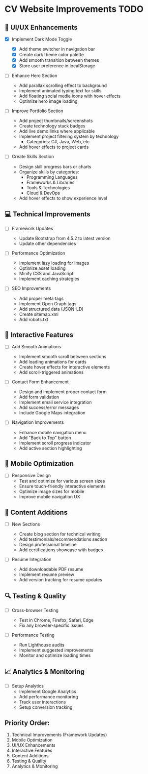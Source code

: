 # CV Website Improvements TODO

## 🎨 UI/UX Enhancements
- [x] Implement Dark Mode Toggle
  - [x] Add theme switcher in navigation bar
  - [x] Create dark theme color palette
  - [x] Add smooth transition between themes
  - [x] Store user preference in localStorage

- [ ] Enhance Hero Section
  - Add parallax scrolling effect to background
  - Implement animated typing text for skills
  - Add floating social media icons with hover effects
  - Optimize hero image loading

- [ ] Improve Portfolio Section
  - Add project thumbnails/screenshots
  - Create technology stack badges
  - Add live demo links where applicable
  - Implement project filtering system by technology
    - Categories: C#, Java, Web, etc.
  - Add hover effects to project cards

- [ ] Create Skills Section
  - Design skill progress bars or charts
  - Organize skills by categories:
    - Programming Languages
    - Frameworks & Libraries
    - Tools & Technologies
    - Cloud & DevOps
  - Add hover effects to show experience level

## 💻 Technical Improvements
- [ ] Framework Updates
  - Update Bootstrap from 4.5.2 to latest version
  - Update other dependencies

- [ ] Performance Optimization
  - Implement lazy loading for images
  - Optimize asset loading
  - Minify CSS and JavaScript
  - Implement caching strategies

- [ ] SEO Improvements
  - Add proper meta tags
  - Implement Open Graph tags
  - Add structured data (JSON-LD)
  - Create sitemap.xml
  - Add robots.txt

## 🔄 Interactive Features
- [ ] Add Smooth Animations
  - Implement smooth scroll between sections
  - Add loading animations for cards
  - Create hover effects for interactive elements
  - Add scroll-triggered animations

- [ ] Contact Form Enhancement
  - Design and implement proper contact form
  - Add form validation
  - Implement email service integration
  - Add success/error messages
  - Include Google Maps integration

- [ ] Navigation Improvements
  - Enhance mobile navigation menu
  - Add "Back to Top" button
  - Implement scroll progress indicator
  - Add active section highlighting

## 📱 Mobile Optimization
- [ ] Responsive Design
  - Test and optimize for various screen sizes
  - Ensure touch-friendly interactive elements
  - Optimize image sizes for mobile
  - Improve mobile navigation UX

## 📝 Content Additions
- [ ] New Sections
  - Create blog section for technical writing
  - Add testimonials/recommendations section
  - Design professional timeline
  - Add certifications showcase with badges

- [ ] Resume Integration
  - Add downloadable PDF resume
  - Implement resume preview
  - Add version tracking for resume updates

## 🔍 Testing & Quality
- [ ] Cross-browser Testing
  - Test in Chrome, Firefox, Safari, Edge
  - Fix any browser-specific issues

- [ ] Performance Testing
  - Run Lighthouse audits
  - Implement suggested improvements
  - Monitor and optimize loading times

## 📈 Analytics & Monitoring
- [ ] Setup Analytics
  - Implement Google Analytics
  - Add performance monitoring
  - Track user interactions
  - Setup conversion tracking

## Priority Order:
1. Technical Improvements (Framework Updates)
2. Mobile Optimization
3. UI/UX Enhancements
4. Interactive Features
5. Content Additions
6. Testing & Quality
7. Analytics & Monitoring 